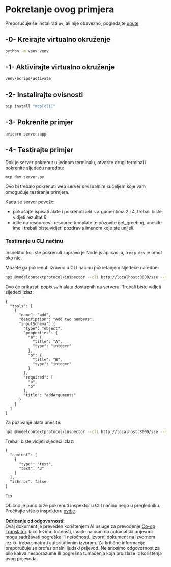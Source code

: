 <!--
CO_OP_TRANSLATOR_METADATA:
{
  "original_hash": "d700e180ce74b2675ce51a567a36c9e4",
  "translation_date": "2025-07-13T20:17:26+00:00",
  "source_file": "03-GettingStarted/05-sse-server/solution/python/README.md",
  "language_code": "hr"
}
-->
# Pokretanje ovog primjera

Preporučuje se instalirati `uv`, ali nije obavezno, pogledajte [upute](https://docs.astral.sh/uv/#highlights)

## -0- Kreirajte virtualno okruženje

```bash
python -m venv venv
```

## -1- Aktivirajte virtualno okruženje

```bash
venv\Scrips\activate
```

## -2- Instalirajte ovisnosti

```bash
pip install "mcp[cli]"
```

## -3- Pokrenite primjer

```bash
uvicorn server:app
```

## -4- Testirajte primjer

Dok je server pokrenut u jednom terminalu, otvorite drugi terminal i pokrenite sljedeću naredbu:

```bash
mcp dev server.py
```

Ovo bi trebalo pokrenuti web server s vizualnim sučeljem koje vam omogućuje testiranje primjera.

Kada se server poveže:

- pokušajte ispisati alate i pokrenuti `add` s argumentima 2 i 4, trebali biste vidjeti rezultat 6.
- idite na resources i resource template te pozovite get_greeting, unesite ime i trebali biste vidjeti pozdrav s imenom koje ste unijeli.

### Testiranje u CLI načinu

Inspektor koji ste pokrenuli zapravo je Node.js aplikacija, a `mcp dev` je omot oko nje.

Možete ga pokrenuti izravno u CLI načinu pokretanjem sljedeće naredbe:

```bash
npx @modelcontextprotocol/inspector --cli http://localhost:8000/sse --method tools/list
```

Ovo će prikazati popis svih alata dostupnih na serveru. Trebali biste vidjeti sljedeći izlaz:

```text
{
  "tools": [
    {
      "name": "add",
      "description": "Add two numbers",
      "inputSchema": {
        "type": "object",
        "properties": {
          "a": {
            "title": "A",
            "type": "integer"
          },
          "b": {
            "title": "B",
            "type": "integer"
          }
        },
        "required": [
          "a",
          "b"
        ],
        "title": "addArguments"
      }
    }
  ]
}
```

Za pozivanje alata unesite:

```bash
npx @modelcontextprotocol/inspector --cli http://localhost:8000/sse --method tools/call --tool-name add --tool-arg a=1 --tool-arg b=2
```

Trebali biste vidjeti sljedeći izlaz:

```text
{
  "content": [
    {
      "type": "text",
      "text": "3"
    }
  ],
  "isError": false
}
```

> [!TIP]
> Obično je puno brže pokrenuti inspektor u CLI načinu nego u pregledniku.
> Pročitajte više o inspektoru [ovdje](https://github.com/modelcontextprotocol/inspector).

**Odricanje od odgovornosti**:  
Ovaj dokument je preveden korištenjem AI usluge za prevođenje [Co-op Translator](https://github.com/Azure/co-op-translator). Iako težimo točnosti, imajte na umu da automatski prijevodi mogu sadržavati pogreške ili netočnosti. Izvorni dokument na izvornom jeziku treba smatrati autoritativnim izvorom. Za kritične informacije preporučuje se profesionalni ljudski prijevod. Ne snosimo odgovornost za bilo kakva nesporazume ili pogrešna tumačenja koja proizlaze iz korištenja ovog prijevoda.